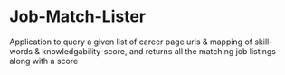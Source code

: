 # Job-Match-Lister
Application to query a given list of career page urls &amp; mapping of skill-words &amp; knowledgability-score, and returns all the matching job listings along with a score
